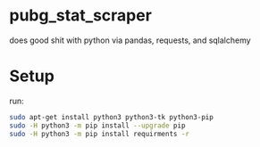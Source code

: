 # pubg_stat_scraper
does good shit with python via pandas, requests, and sqlalchemy

# Setup 
run:
```bash
sudo apt-get install python3 python3-tk python3-pip
sudo -H python3 -m pip install --upgrade pip
sudo -H python3 -m pip install requirments -r
